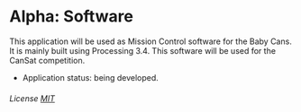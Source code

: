 # Alpha: Software
This application will be used as Mission Control software for the Baby Cans. It is mainly built using Processing 3.4.
This software will be used for the CanSat competition.

- Application status: being developed.

###### License [MIT](https://github.com/Stanislascollege-CanSat/Alpha/blob/master/LICENSE)
